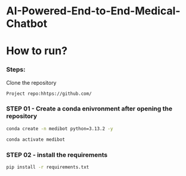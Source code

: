 # AI-Powered-End-to-End-Medical-Chatbot


# How to run?
### Steps:

Clone the repository

```bash
Project repo:hhtps://github.com/
```

### STEP 01 - Create a conda enivronment after opening the repository

```bash
conda create -n medibot python=3.13.2 -y
```

```bash
conda activate medibot
```


### STEP 02 - install the requirements
```bash
pip install -r requirements.txt
```

